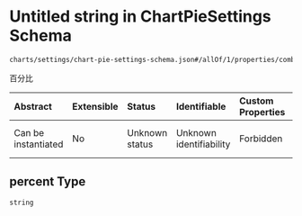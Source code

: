 # Untitled string in ChartPieSettings Schema

```txt
charts/settings/chart-pie-settings-schema.json#/allOf/1/properties/combine/properties/percent
```

百分比

| Abstract            | Extensible | Status         | Identifiable            | Custom Properties | Additional Properties | Access Restrictions | Defined In                                                                                                       |
| :------------------ | :--------- | :------------- | :---------------------- | :---------------- | :-------------------- | :------------------ | :--------------------------------------------------------------------------------------------------------------- |
| Can be instantiated | No         | Unknown status | Unknown identifiability | Forbidden         | Allowed               | none                | [chart-pie-settings-schema.json\*](../out/charts/settings/chart-pie-settings-schema.json "open original schema") |

## percent Type

`string`
